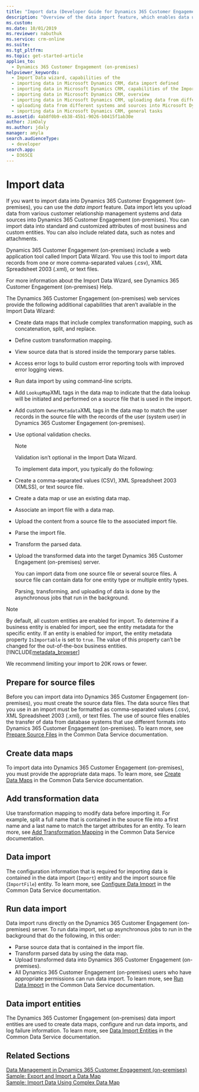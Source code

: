 ```yaml
---
title: "Import data (Developer Guide for Dynamics 365 Customer Engagement (on-premises)) | MicrosoftDocs"
description: "Overview of the data import feature, which enables data upload from various customer relationship management systems and other data sources."
ms.custom: 
ms.date: 10/01/2019
ms.reviewer: nabuthuk
ms.service: crm-online
ms.suite: 
ms.tgt_pltfrm: 
ms.topic: get-started-article
applies_to: 
  - Dynamics 365 Customer Engagement (on-premises)
helpviewer_keywords: 
  - Import Data wizard, capabilities of the
  - importing data in Microsoft Dynamics CRM, data import defined
  - importing data in Microsoft Dynamics CRM, capabilities of the Import Data wizard
  - importing data in Microsoft Dynamics CRM, overview
  - importing data in Microsoft Dynamics CRM, uploading data from different CRM systems and sources into Microsoft Dynamics CRM
  - uploading data from different systems and sources into Microsoft Dynamics CRM
  - importing data in Microsoft Dynamics CRM, general tasks
ms.assetid: 4ab8f0b9-eb38-45b1-9026-b0415f1ab30e
author: JimDaly
ms.author: jdaly
manager: amyla
search.audienceType: 
  - developer
search.app: 
  - D365CE
---
```

# Import data

If you want to import data into Dynamics 365 Customer Engagement (on-premises), you can use the *data import* feature. Data import lets you upload data from various customer relationship management systems and data sources into Dynamics 365 Customer Engagement (on-premises). You can import data into standard and customized attributes of most business and custom entities. You can also include related data, such as notes and attachments.  
  
Dynamics 365 Customer Engagement (on-premises) include a web application tool called Import Data Wizard. You use this tool to import data records from one or more comma-separated values (.csv), XML Spreadsheet 2003 (.xml), or text files.  
  
 For more information about the Import Data Wizard, see Dynamics 365 Customer Engagement (on-premises) Help.  
  
 The Dynamics 365 Customer Engagement (on-premises) web services provide the following additional capabilities that aren’t available in the Import Data Wizard:  
  
- Create data maps that include complex transformation mapping, such as concatenation, split, and replace.  
  
- Define custom transformation mapping.  
  
- View source data that is stored inside the temporary parse tables.  
  
- Access error logs to build custom error reporting tools with improved error logging views.  
  
- Run data import by using command-line scripts.  
  
- Add `LookupMap`XML tags in the data map to indicate that the data lookup will be initiated and performed on a source file that is used in the import.  
  
- Add custom `OwnerMetadata`XML tags in the data map to match the user records in the source file with the records of the user (system user) in Dynamics 365 Customer Engagement (on-premises).  
  
- Use optional validation checks.  
  
  > [!NOTE]
  >  Validation isn’t optional in the Import Data Wizard.  
  
  To implement data import, you typically do the following:  
  
- Create a comma-separated values (CSV), XML Spreadsheet 2003 (XMLSS), or text source file.  
  
- Create a data map or use an existing data map.  
  
- Associate an import file with a data map.  
  
- Upload the content from a source file to the associated import file.  
  
- Parse the import file.  
  
- Transform the parsed data.  
  
- Upload the transformed data into the target Dynamics 365 Customer Engagement (on-premises) server.  
  
  You can import data from one source file or several source files. A source file can contain data for one entity type or multiple entity types.  
  
  Parsing, transforming, and uploading of data is done by the asynchronous jobs that run in the background.  
  
> [!NOTE]
> By default, all custom entities are enabled for import. To determine if a business entity is enabled for import, see the entity metadata for the specific entity. If an entity is enabled for import, the entity metadata property `IsImportable` is set to `true`. The value of this property can’t be changed for the out-of-the-box business entities. [!INCLUDE[metadata_browser](../includes/metadata-browser.md)]  
>
> We recommend limiting your import to 20K rows or fewer.

## Prepare for source files
 
Before you can import data into Dynamics 365 Customer Engagement (on-premises), you must create the source data files. The data source files that you use in an import must be formatted as comma-separated values (.csv), XML Spreadsheet 2003 (.xml), or text files. The use of source files enables the transfer of data from database systems that use different formats into Dynamics 365 Customer Engagement (on-premises). To learn more, see [Prepare Source Files](/powerapps/developer/common-data-service/prepare-source-files-import) in the Common Data Service documentation. 
  
## Create data maps

To import data into Dynamics 365 Customer Engagement (on-premises), you must provide the appropriate data maps. To learn more, see [Create Data Maps](/powerapps/developer/common-data-service/create-data-maps-for-import) in the Common Data Service documentation.  
  
## Add transformation data

Use transformation mapping to modify data before importing it. For example, split a full name that is contained in the source file into a first name and a last name to match the target attributes for an entity. To learn more, see [Add Transformation Mapping](/powerapps/developer/common-data-service/add-transformation-mappings-import) in the Common Data Service documentation.
  
## Data import

The configuration information that is required for importing data is contained in the data import (`Import`) entity and the import source file (`ImportFile`) entity. To learn more, see [Configure Data Import](/powerapps/developer/common-data-service/configure-data-import) in the Common Data Service documentation. 
  
## Run data import

Data import runs directly on the Dynamics 365 Customer Engagement (on-premises) server. To run data import, set up asynchronous jobs to run in the background that do the following, in this order:

- Parse source data that is contained in the import file.
- Transform parsed data by using the data map.
- Upload transformed data into Dynamics 365 Customer Engagement (on-premises).
- All Dynamics 365 Customer Engagement (on-premises) users who have appropriate permissions can run data import. To learn more, see [Run Data Import](/powerapps/developer/common-data-service/run-data-import) in the Common Data Service documentation.
  
## Data import entities

The Dynamics 365 Customer Engagement (on-premises) data import entities are used to create data maps, configure and run data imports, and log failure information. To learn more, see [Data Import Entities](/powerapps/developer/common-data-service/data-import-entities) in the Common Data Service documentation.  
  
## Related Sections 

[Data Management in Dynamics 365 Customer Engagement (on-premises)](manage-data.md)
[Sample: Export and Import a Data Map](https://github.com/microsoft/PowerApps-Samples/tree/master/cds/orgsvc/C%23/ExportImportDataMap)  
[Sample: Import Data Using Complex Data Map](https://github.com/microsoft/PowerApps-Samples/tree/master/cds/orgsvc/C%23/ImportComplexDataMap)
